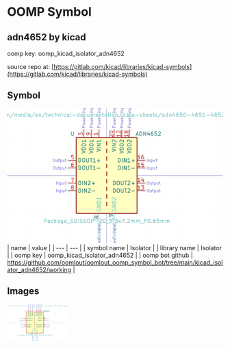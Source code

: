 # OOMP Symbol  
## adn4652  by kicad  
  
oomp key: oomp_kicad_isolator_adn4652  
  
source repo at: [https://gitlab.com/kicad/libraries/kicad-symbols](https://gitlab.com/kicad/libraries/kicad-symbols)  
## Symbol  
  
[![working.png](working_600.png)](working.png)  
| name | value | 
| --- | --- | 
| symbol name | Isolator | 
| library name | Isolator | 
| oomp key | oomp_kicad_isolator_adn4652 | 
| oomp bot github | https://github.com/oomlout/oomlout_oomp_symbol_bot/tree/main/kicad_isolator_adn4652/working | 
## Images  
  
[![working.png](working_140.png)](working.png)  
